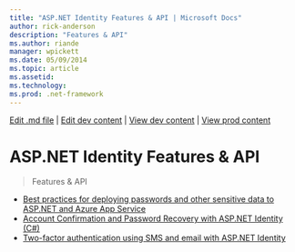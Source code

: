```yaml
---
title: "ASP.NET Identity Features & API | Microsoft Docs"
author: rick-anderson
description: "Features & API"
ms.author: riande
manager: wpickett
ms.date: 05/09/2014
ms.topic: article
ms.assetid: 
ms.technology: 
ms.prod: .net-framework
---
```

[Edit .md file](C:\Projects\msc\dev\Msc.Www\Web.ASP\App_Data\github\identity\overview\index.md) | [Edit dev content](http://www.aspdev.net/umbraco#/content/content/edit/57671) | [View dev content](http://docs.aspdev.net/tutorials/identity/overview/features-api/index.html) | [View prod content](http://www.asp.net/identity/overview/features-api)

ASP.NET Identity Features & API
====================
> Features & API


- [Best practices for deploying passwords and other sensitive data to ASP.NET and Azure App Service](best-practices-for-deploying-passwords-and-other-sensitive-data-to-aspnet-and-azure.md)
- [Account Confirmation and Password Recovery with ASP.NET Identity (C#)](account-confirmation-and-password-recovery-with-aspnet-identity.md)
- [Two-factor authentication using SMS and email with ASP.NET Identity](two-factor-authentication-using-sms-and-email-with-aspnet-identity.md)